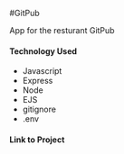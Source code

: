 #GitPub

App for the resturant GitPub

#### Technology Used

- Javascript
- Express
- Node
- EJS
- gitignore
- .env


#### Link to Project

 